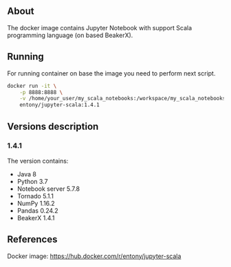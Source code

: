 ## About
The docker image contains Jupyter Notebook with support Scala programming language (on based BeakerX).

## Running
For running container on base the image you need to perform next script.
```bash
docker run -it \
    -p 8888:8888 \
    -v /home/your_user/my_scala_notebooks:/workspace/my_scala_notebooks \
    entony/jupyter-scala:1.4.1
```

## Versions description
### 1.4.1
The version contains:
* Java 8
* Python 3.7
* Notebook server 5.7.8
* Tornado 5.1.1
* NumPy 1.16.2
* Pandas 0.24.2
* BeakerX 1.4.1

## References
Docker image: https://hub.docker.com/r/entony/jupyter-scala

